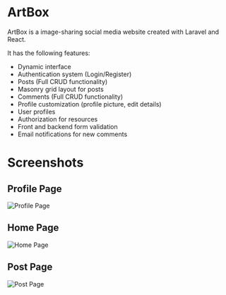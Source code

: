 # ArtBox

ArtBox is a image-sharing social media website created with Laravel and React.

It has the following features:
- Dynamic interface
- Authentication system (Login/Register)
- Posts (Full CRUD functionality)
- Masonry grid layout for posts
- Comments (Full CRUD functionality)
- Profile customization (profile picture, edit details)
- User profiles
- Authorization for resources
- Front and backend form validation
- Email notifications for new comments

# Screenshots
## Profile Page
![Profile Page](https://i.imgur.com/md60y1R.png)
## Home Page
![Home Page](https://i.imgur.com/OCDurk9.png)
## Post Page
![Post Page](https://i.imgur.com/vYl4eYz.png)
